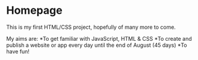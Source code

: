 # Homepage

This is my first HTML/CSS project, hopefully of many more to come.

My aims are:
*To get familiar with JavaScript, HTML & CSS
*To create and publish a website or app every day until the end of August (45 days)
*To have fun!
